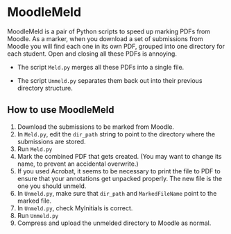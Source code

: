 # MoodleMeld

MoodleMeld is a pair of Python scripts to speed up marking PDFs from Moodle.
As a marker, when you download a set of submissions from Moodle you will find each one in its own PDF, grouped into one directory for each student. Open and closing all these PDFs is annoying.

- The script `Meld.py` merges all these PDFs into a single file.

- The script `Unmeld.py` separates them back out into their previous directory structure.


## How to use MoodleMeld
1. Download the submissions to be marked from Moodle.
2. In `Meld.py`, edit the `dir_path` string to point to the directory where the submissions are stored.
3. Run `Meld.py`
4. Mark the combined PDF that gets created. (You may want to change its name, to prevent an accidental overwrite.)
5. If you used Acrobat, it seems to be necessary to print the file to PDF to ensure that your annotations get unpacked properly. The new file is the one you should unmeld.
6. In `Unmeld.py`, make sure that `dir_path` and `MarkedFileName` point to the marked file.
7. In `Unmeld.py`, check MyInitials is correct.
8. Run `Unmeld.py`
9. Compress and upload the unmelded directory to Moodle as normal.

